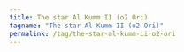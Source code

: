 ```yaml
---
title: The star Al Kumm II (ο2 Ori)
tagname: "The star Al Kumm II (ο2 Ori)"
permalink: /tag/the-star-al-kumm-ii-ο2-ori
---
```

